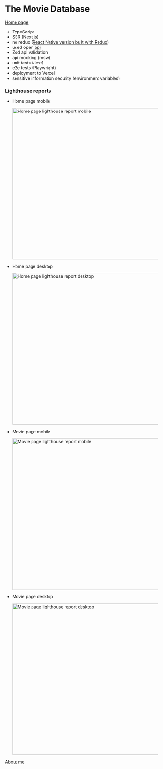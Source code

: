 # The Movie Database

[Home page](https://movie-db-app-web.vercel.app/)

- TypeScript
- SSR (Next.js)
- no redux ([React Native version built with Redux](https://github.com/petrovmiroslav/movieDBapp))
- used open [api](https://developers.themoviedb.org/3/getting-started/introduction)
- Zod api validation
- api mocking (msw)
- unit tests (Jest)
- e2e tests (Playwright)
- deployment to Vercel
- sensitive information security (environment variables)

### Lighthouse reports
- Home page mobile

  <img src="https://lh3.googleusercontent.com/pw/AL9nZEWLO62-LkBpz3ZUC6TTxbzvqxm7NXgGNtAb1iENzI3TGBJUP7WzcJBuPsiDXVdPMF747ViYV5E3c2ZwkUqInPJK_nCnWFSWMWUF00ilSpZDF3tVlPapwL_btof9xOo9OD6QNEQ4hqv4Daq9XRh25no=d" alt="Home page lighthouse report mobile" width="500"/>
- Home page desktop

  <img src="https://lh3.googleusercontent.com/pw/AL9nZEXAdQhcJv2sGV5-ZfgP2b_tBKzI6RssLRTDpX05gk5r0EdRp-aqJjBOcOPPPTQPUjEgcuoLZomB8CyxGFredYGf4ETXUg2AkZWrTu5rclfixs5MgX9GPOTmykASE4qobF4BkMJlgqulYjjiRZDa_Cg=d" alt="Home page lighthouse report desktop" width="500"/>
- Movie page mobile

  <img src="https://lh3.googleusercontent.com/pw/AL9nZEW6Tlii_L1ywYIYF7KZs5bf76L3qeHSNB17_rASY-m3_aKrrTCHsmyVb19FSc4zqTlr6r1SDuwQYx8pP4QFEji7Z5XazOqQGYJepGlItcaunDGClcTVL5N7aAUbYsZFuy0MN5jaZMFcpC2kPXY7bpw=d" alt="Movie page lighthouse report mobile" width="500"/>
- Movie page desktop

  <img src="https://lh3.googleusercontent.com/pw/AL9nZEXzPW2GxAIyHRfF2qjxppzkoZwgFL5uQQVO8JylwYntBy4V41_5DUs0FXHv_a7-fJGji8OhJMCXs1S0hFID0ZdSmN9skqtqa4YCr8caaBRmuVZcUQgFp7aqC2pfVypLBwelOltdHa54-NsWfdeYSEI=d" alt="Movie page lighthouse report desktop" width="500"/>

[About me](https://petrovmiroslav.github.io/miroslavpetrov/)
